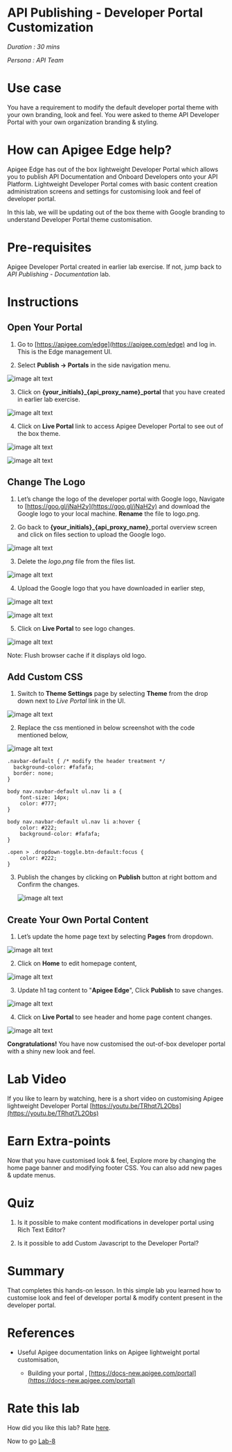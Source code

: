 # API Publishing - Developer Portal Customization 

*Duration : 30 mins*

*Persona : API Team*

# Use case

You have a requirement to modify the default developer portal theme with your own branding, look and feel. You were asked to theme API Developer Portal with your own organization branding & styling.

# How can Apigee Edge help?

Apigee Edge has out of the box lightweight Developer Portal which allows you to publish API Documentation and Onboard Developers onto your API Platform. Lightweight Developer Portal comes with basic content creation administration screens and settings for customising look and feel of developer portal.

In this lab, we will be updating out of the box theme with Google branding to understand Developer Portal theme customisation.

# Pre-requisites

Apigee Developer Portal created in earlier lab exercise. If not, jump back to *API Publishing - Documentation* lab.

# Instructions

## Open Your Portal

1. Go to [https://apigee.com/edge](https://apigee.com/edge) and log in. This is the Edge management UI. 

2. Select **Publish → Portals** in the side navigation menu.

![image alt text](./media/image_0.png)

3. Click on **{your_initials}_{api_proxy_name}_portal** that you have created in earlier lab exercise.	

![image alt text](./media/image_1.png)

4. Click on **Live Portal** link to access Apigee Developer Portal to see out of the box theme.

![image alt text](./media/image_2.png)

![image alt text](./media/image_3.png)

## Change The Logo

1. Let’s change the logo of the developer portal with Google logo, Navigate to [https://goo.gl/jNaH2y](https://goo.gl/jNaH2y) and download the Google logo to your local machine. **Rename** the file to logo.png.

2. Go back to **{your_initials}_{api_proxy_name}**_portal overview screen and click on files section to upload the Google logo.

![image alt text](./media/image_4.png)

3. Delete the *logo.png* file from the files list.

![image alt text](./media/image_5.png)

4. Upload the Google logo that you have downloaded in earlier step,

![image alt text](./media/image_6.png)

![image alt text](./media/image_7.png)

5. Click on **Live Portal** to see logo changes. 

![image alt text](./media/image_8.png)

Note: Flush browser cache if it displays old logo.

## Add Custom CSS

1. Switch to **Theme Settings** page by selecting **Theme** from the drop down next to *Live Portal* link in the UI.

![image alt text](./media/image_9.png)

2. Replace the css mentioned in below screenshot with the code mentioned below,

![image alt text](./media/image_10.png)

```
.navbar-default { /* modify the header treatment */
  background-color: #fafafa;
  border: none;
}

body nav.navbar-default ul.nav li a {
    font-size: 14px;
    color: #777;
}

body nav.navbar-default ul.nav li a:hover {
    color: #222;
    background-color: #fafafa;
}

.open > .dropdown-toggle.btn-default:focus {
    color: #222;
}
```

3. Publish the changes by clicking on **Publish** button at right bottom and Confirm the changes.

	![image alt text](./media/image_11.png)

## Create Your Own Portal Content

1. Let’s update the home page text by selecting **Pages** from dropdown.

![image alt text](./media/image_12.png)

2. Click on **Home** to edit homepage content,

![image alt text](./media/image_13.png)

3. Update h1 tag content to "**Apigee Edge**", Click **Publish** to save changes.

![image alt text](./media/image_14.png)

4. Click on **Live Portal** to see header and home page content changes.

![image alt text](./media/image_15.png)

**Congratulations!** You have now customised the out-of-box developer portal with a shiny new look and feel.

# Lab Video

If you like to learn by watching, here is a short video on customising Apigee lightweight Developer Portal [https://youtu.be/TRhqt7L2Obs](https://youtu.be/TRhqt7L2Obs)

# Earn Extra-points

Now that you have customised look & feel, Explore more by changing the home page banner and modifying footer CSS. You can also add new pages & update menus.

# Quiz

1. Is it possible to make content modifications in developer portal using Rich Text Editor?

2. Is it possible to add Custom Javascript to the Developer Portal?

# Summary

That completes this hands-on lesson. In this simple lab you learned how to customise look and feel of developer portal & modify content present in the developer portal.

# References

* Useful Apigee documentation links on Apigee lightweight portal customisation,

    * Building your portal , [https://docs-new.apigee.com/portal](https://docs-new.apigee.com/portal)

# Rate this lab

How did you like this lab? Rate [here](https://goo.gl/forms/GvGcxAgV1RTGAV2y1).

Now to go [Lab-8](https://github.com/apigee/devjam3/tree/master/Labs/Core/Lab%208%20Consume%20APIs)
